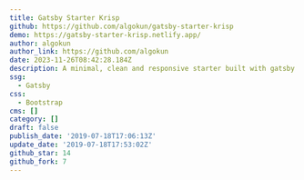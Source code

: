 ```yaml
---
title: Gatsby Starter Krisp
github: https://github.com/algokun/gatsby-starter-krisp
demo: https://gatsby-starter-krisp.netlify.app/
author: algokun
author_link: https://github.com/algokun
date: 2023-11-26T08:42:28.184Z
description: A minimal, clean and responsive starter built with gatsby
ssg:
  - Gatsby
css:
  - Bootstrap
cms: []
category: []
draft: false
publish_date: '2019-07-18T17:06:13Z'
update_date: '2019-07-18T17:53:02Z'
github_star: 14
github_fork: 7
---
```

